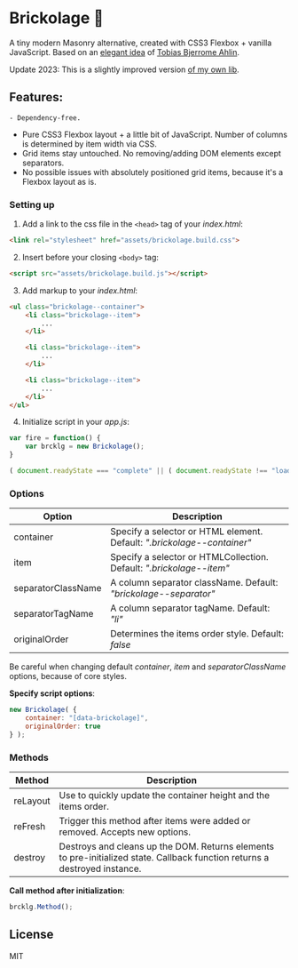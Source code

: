 # Brickolage 🧱

A tiny modern Masonry alternative, created with CSS3 Flexbox + vanilla JavaScript. 
Based on an [elegant idea](https://tobiasahlin.com/blog/masonry-with-css) of [Tobias Bjerrome Ahlin](https://tobiasahlin.com).

Update 2023: This is a slightly improved version [of my own lib](https://github.com/wpspade/brickolage).

## Features:

	- Dependency-free.
  - Pure CSS3 Flexbox layout + a little bit of JavaScript. Number of columns is determined by item width via CSS.
  - Grid items stay untouched. No removing/adding DOM elements except separators.
  - No possible issues with absolutely positioned grid items, because it's a Flexbox layout as is.

### Setting up

1. Add a link to the css file in the ```<head>``` tag of your *index.html*:

```html
<link rel="stylesheet" href="assets/brickolage.build.css">
```

2. Insert before your closing ```<body>``` tag:

```html
<script src="assets/brickolage.build.js"></script>
```

3. Add markup to your *index.html*:

```html
<ul class="brickolage--container">
	<li class="brickolage--item">
		...
	</li>

	<li class="brickolage--item">
		...
	</li>

	<li class="brickolage--item">
		...
	</li>
</ul>
```

4. Initialize script in your *app.js*:

```javascript
var fire = function() {
	var brcklg = new Brickolage();
}

( document.readyState === "complete" || ( document.readyState !== "loading" && ! document.documentElement.doScroll ) ) && fire() || document.addEventListener( "DOMContentLoaded", fire );
```

### Options

| Option | Description |
| ------ | ------ |
| container | Specify a selector or HTML element. Default: *".brickolage--container"* |
| item | Specify a selector or HTMLCollection. Default: *".brickolage--item"* |
| separatorClassName | A column separator className. Default: *"brickolage--separator"* |
| separatorTagName | A column separator tagName. Default: *"li"* |
| originalOrder | Determines the items order style. Default: *false* |

Be careful when changing default *container*, *item* and *separatorClassName* options, because of core styles.

**Specify script options**:

```javascript
new Brickolage( {
	container: "[data-brickolage]",
	originalOrder: true
} );
```

### Methods

| Method | Description |
| ------ | ------ |
| reLayout | Use to quickly update the container height and the items order. |
| reFresh | Trigger this method after items were added or removed. Accepts new options. |
| destroy | Destroys and cleans up the DOM. Returns elements to pre-initialized state. Callback function returns a destroyed instance. |

**Call method after initialization**:

```javascript
brcklg.Method();
```
License
----

MIT
